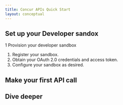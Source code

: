 ```yaml
---
title: Concur APIs Quick Start
layout: conceptual
---
```


## Set up your Developer sandox

1	Provision your developer sandbox
1.	Register your sandbox.
2.	Obtain your OAuth 2.0 credentials and access token.
3.	Configure your sandbox as desired.

## Make your first API call


## Dive deeper



